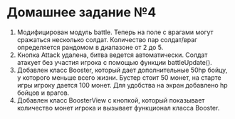 # Домашнее задание №4

1. Модифицирован модуль battle. Теперь на поле с врагами могут сражаться несколько солдат. Количество пар солдат/враг определяется рандомом в диапазоне от 2 до 5.
2. Кнопка Attack удалена, битва ведется автоматически. Солдат атакует без участия игрока с помощью функции battleUpdate().
3. Добавлен класс Booster, который дает дополнительные 50hp бойцу, у которого меньше всего жизни. Бустер стоит 50 монет, на старте игры игроку дается 100 монет. Для удобства на экран добавлено hp бойцов и врагов.
4. Добавлен класс BoosterView с кнопкой, который показывает количество монет игрока и вызывает функционал класса Booster.